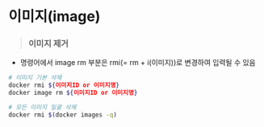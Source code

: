 # 이미지(image)
> ### 이미지 제거
- 명령어에서 image rm 부분은 rmi(= rm + i(이미지))로 변경하여 입력될 수 있음
```bash
# 이미지 기본 삭제
docker rmi ${이미지ID or 이미지명}
docker image rm ${이미지ID or 이미지명}

# 모든 이미지 일괄 삭제
docker rmi $(docker images -q)
```

<br><br>
